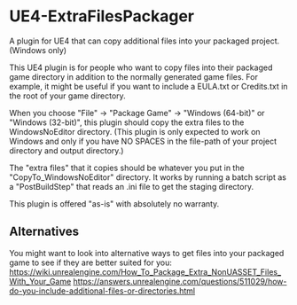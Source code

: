 # UE4-ExtraFilesPackager
A plugin for UE4 that can copy additional files into your packaged project. (Windows only) 

This UE4 plugin is for people who want to copy files into their packaged game directory in addition to the normally generated game files. For example, it might be useful if you want to include a EULA.txt or Credits.txt in the root of your game directory. 

When you choose "File" -> "Package Game" -> "Windows (64-bit)" or "Windows (32-bit)", this plugin should copy the extra files to the WindowsNoEditor directory. (This plugin is only expected to work on Windows and only if you have NO SPACES in the file-path of your project directory and output directory.)

The "extra files" that it copies should be whatever you put in the "CopyTo_WindowsNoEditor" directory. It works by running a batch script as a "PostBuildStep" that reads an .ini file to get the staging directory.

This plugin is offered "as-is" with absolutely no warranty.

## Alternatives
You might want to look into alternative ways to get files into your packaged game to see if they are better suited for you:
https://wiki.unrealengine.com/How_To_Package_Extra_NonUASSET_Files_With_Your_Game
https://answers.unrealengine.com/questions/511029/how-do-you-include-additional-files-or-directories.html
